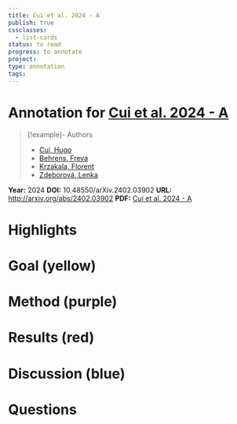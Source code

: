 ```yaml
---
title: Cui et al. 2024 - A
publish: true
cssclasses:
  - list-cards
status: to read
progress: to annotate
project:
type: annotation
tags:
---
```

# Annotation for [Cui et al. 2024 - A](Papers/References/Cui%20et%20al.%202024%20-%20A)

> [!example]- Authors
> - [Cui, Hugo](Cui%2C%20Hugo)
> - [Behrens, Freya](Behrens%2C%20Freya)
> - [Krzakala, Florent](Krzakala%2C%20Florent)
> - [Zdeborová, Lenka](Zdeborov%C3%A1%2C%20Lenka)

**Year:** 2024
**DOI:** 10.48550/arXiv.2402.03902
**URL:** http://arxiv.org/abs/2402.03902
**PDF:** [Cui et al. 2024 - A](Papers/PDFs/Cui%20et%20al.%202024%20-%20A%20phase%20transition%20between%20positional%20and%20semantic%20learning%20in%20a%20solvable%20model%20of%20dot-product%20attention.pdf)

# Highlights


# Goal (yellow)


# Method (purple)


# Results (red)


# Discussion (blue)


# Questions

